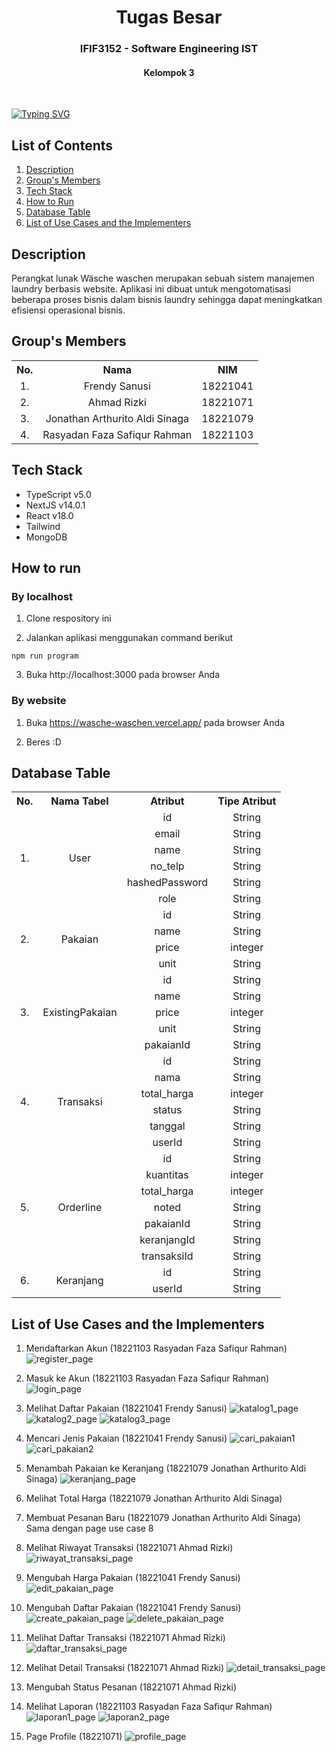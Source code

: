 <div align="center">
    <h1>Tugas Besar</h1>
    <h3>IFIF3152 - Software Engineering IST</h3>
    <h4>Kelompok 3</h4>
</div>
<br>

[![Typing SVG](https://readme-typing-svg.herokuapp.com?font=Itim&size=48&pause=1000&center=true&vCenter=true&random=false&width=650&height=60&lines=W%C3%A4scheWaschen;18221041+Frendy+Sanusi;18221071+Ahmad+Rizki;18221079+Jonathan+Arthurito;18221103+Rasyadan+Faza)](https://git.io/typing-svg)

## List of Contents
1. [Description](#description)
2. [Group's Members](#groups-members)
3. [Tech Stack](#tech-stack)
4. [How to Run](#how-to-run)
5. [Database Table](#database-table)
6. [List of Use Cases and the Implementers](#list-of-use-cases-and-the-implementers)

## Description
Perangkat lunak Wäsche waschen merupakan sebuah sistem manajemen laundry berbasis website. Aplikasi ini dibuat untuk mengotomatisasi beberapa proses bisnis dalam bisnis laundry sehingga dapat meningkatkan efisiensi operasional bisnis.

## Group's Members
<table>
    <tr align="center">
        <th>No.</th>
        <th>Nama</th>
        <th>NIM</th>
    </tr>
    <tr align="center">
        <td>1.</td>
        <td>Frendy Sanusi</td>
        <td>18221041</td>
    </tr>
    <tr align="center">
        <td>2.</td>
        <td>Ahmad Rizki</td>
        <td>18221071</td>
    </tr>
    <tr align="center">
        <td>3.</td>
        <td>Jonathan Arthurito Aldi Sinaga</td>
        <td>18221079</td>
    </tr>
    <tr align="center">
        <td>4.</td>
        <td>Rasyadan Faza Safiqur Rahman</td>
        <td>18221103</td>
    </tr>
</table>

## Tech Stack
* TypeScript v5.0
* NextJS v14.0.1
* React v18.0
* Tailwind
* MongoDB

## How to run
### By localhost
1. Clone respository ini

2. Jalankan aplikasi menggunakan command berikut
```
npm run program
```

3. Buka http://localhost:3000 pada browser Anda

### By website
1. Buka https://wasche-waschen.vercel.app/ pada browser Anda

2. Beres :D

## Database Table
<table>
    <tr align="center">
        <th>No.</th>
        <th>Nama Tabel</th>
        <th>Atribut</th>
        <th>Tipe Atribut</th>
    </tr>
    <tr align="center">
        <td rowspan="6">1.</td>
        <td rowspan="6">User</td>
        <td>id</td>
        <td>String</td>
    </tr>
    <tr align="center">
        <td>email</td>
        <td>String</td>
    </tr>
    <tr align="center">
        <td>name</td>
        <td>String</td>
    </tr>
    <tr align="center">
        <td>no_telp</td>
        <td>String</td>
    </tr>
    <tr align="center">
        <td>hashedPassword</td>
        <td>String</td>
    </tr>
    <tr align="center">
        <td>role</td>
        <td>String</td>
    </tr>
    <!-- Pakaian -->
    <tr align="center">
        <td rowspan="4">2.</td>
        <td rowspan="4">Pakaian</td>
        <td>id</td>
        <td>String</td>
    </tr>
    <tr align="center">
        <td>name</td>
        <td>String</td>
    </tr>
    <tr align="center">
        <td>price</td>
        <td>integer</td>
    </tr>
    <tr align="center">
        <td>unit</td>
        <td>String</td>
    </tr>
    <!-- ExistingPakaian -->
    <tr align="center">
        <td rowspan="5">3.</td>
        <td rowspan="5">ExistingPakaian</td>
        <td>id</td>
        <td>String</td>
    </tr>
    <tr align="center">
        <td>name</td>
        <td>String</td>
    </tr>
    <tr align="center">
        <td>price</td>
        <td>integer</td>
    </tr>
    <tr align="center">
        <td>unit</td>
        <td>String</td>
    </tr>
    <tr align="center">
        <td>pakaianId</td>
        <td>String</td>
    </tr>
    <!-- Transaksi -->
    <tr align="center">
        <td rowspan="6">4.</td>
        <td rowspan="6">Transaksi</td>
        <td>id</td>
        <td>String</td>
    </tr>
    <tr align="center">
        <td>nama</td>
        <td>String</td>
    </tr>
    <tr align="center">
        <td>total_harga</td>
        <td>integer</td>
    </tr>
    <tr align="center">
        <td>status</td>
        <td>String</td>
    </tr>
    <tr align="center">
        <td>tanggal</td>
        <td>String</td>
    </tr>
    <tr align="center">
        <td>userId</td>
        <td>String</td>
    </tr>
    <!-- Orderline -->
    <tr align="center">
        <td rowspan="7">5.</td>
        <td rowspan="7">Orderline</td>
        <td>id</td>
        <td>String</td>
    </tr>
    <tr align="center">
        <td>kuantitas</td>
        <td>integer</td>
    </tr>
    <tr align="center">
        <td>total_harga</td>
        <td>integer</td>
    </tr>
    <tr align="center">
        <td>noted</td>
        <td>String</td>
    </tr>
    <tr align="center">
        <td>pakaianId</td>
        <td>String</td>
    </tr>
    <tr align="center">
        <td>keranjangId</td>
        <td>String</td>
    </tr>
    <tr align="center">
        <td>transaksiId</td>
        <td>String</td>
    </tr>
    <!-- Keranjang -->
    <tr align="center">
        <td rowspan="2">6.</td>
        <td rowspan="2">Keranjang</td>
        <td>id</td>
        <td>String</td>
    </tr>
    <tr align="center">
        <td>userId</td>
        <td>String</td>
    </tr>
</table>

## List of Use Cases and the Implementers
1. Mendaftarkan Akun (18221103 Rasyadan Faza Safiqur Rahman)
![register_page](docs/register_page.png)

2. Masuk ke Akun (18221103 Rasyadan Faza Safiqur Rahman)
![login_page](docs/login_page.png)

3. Melihat Daftar Pakaian (18221041 Frendy Sanusi)
![katalog1_page](docs/katalog1_page.png)
![katalog2_page](docs/katalog2_page.png)
![katalog3_page](docs/katalog3_page.png)

4. Mencari Jenis Pakaian (18221041 Frendy Sanusi)
![cari_pakaian1](docs/cari_pakaian1_page.png)
![cari_pakaian2](docs/cari_pakaian2_page.png)

5. Menambah Pakaian ke Keranjang (18221079 Jonathan Arthurito Aldi Sinaga)
![keranjang_page](docs/keranjang_page.png)

6. Melihat Total Harga (18221079 Jonathan Arthurito Aldi Sinaga)


7. Membuat Pesanan Baru (18221079 Jonathan Arthurito Aldi Sinaga)
<br>Sama dengan page use case 8

8. Melihat Riwayat Transaksi (18221071 Ahmad Rizki)
![riwayat_transaksi_page](docs/riwayat_transaksi_page.png)

9. Mengubah Harga Pakaian (18221041 Frendy Sanusi)
![edit_pakaian_page](docs/edit_pakaian_page.png)

10. Mengubah Daftar Pakaian (18221041 Frendy Sanusi)
![create_pakaian_page](docs/create_pakaian_page.png)
![delete_pakaian_page](docs/delete_pakaian_page.png)

11. Melihat Daftar Transaksi (18221071 Ahmad Rizki)
![daftar_transaksi_page](docs/daftar_transaksi_page.png)

12. Melihat Detail Transaksi (18221071 Ahmad Rizki)
![detail_transaksi_page](docs/detail_transaksi_page.png)

13. Mengubah Status Pesanan (18221071 Ahmad Rizki) 
14. Melihat Laporan (18221103 Rasyadan Faza Safiqur Rahman)
![laporan1_page](docs/laporan1_page.png)
![laporan2_page](docs/laporan2_page.png)

15. Page Profile (18221071)
![profile_page](docs/profile_page.png)

